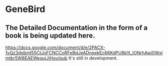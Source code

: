 # GeneBird
## The Detailed Documentation in the form of a book is being updated here.
https://docs.google.com/document/d/e/2PACX-1vQz3dgbml55CtJoFCNCCoRFeBdJeADneekEc66KdPU8b1t_IONrhAwi0Wxlmtbr5W8EAEWequjJjHov/pub
It's still in development.
